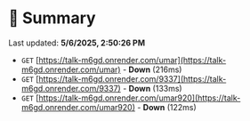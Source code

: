 # 📖 Summary
Last updated: **5/6/2025, 2:50:26 PM**

- `GET` [https://talk-m6gd.onrender.com/umar](https://talk-m6gd.onrender.com/umar) - **Down** (216ms)
- `GET` [https://talk-m6gd.onrender.com/9337](https://talk-m6gd.onrender.com/9337) - **Down** (133ms)
- `GET` [https://talk-m6gd.onrender.com/umar920](https://talk-m6gd.onrender.com/umar920) - **Down** (122ms)
